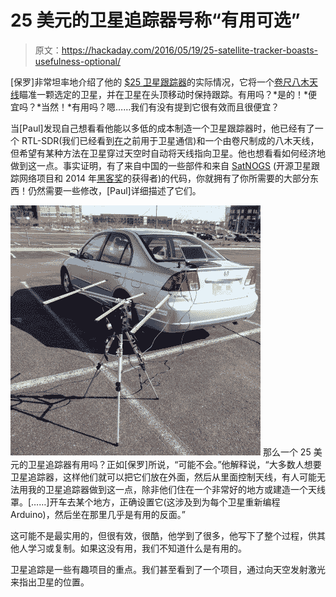 # 25 美元的卫星追踪器号称“有用可选”

> 原文：<https://hackaday.com/2016/05/19/25-satellite-tracker-boasts-usefulness-optional/>

[保罗]非常坦率地介绍了他的 [$25 卫星跟踪器](http://www.paulschow.com/2016/05/25-satellite-tracker.html)的实际情况，它将一个[卷尺八木天线](http://theleggios.net/wb2hol/projects/rdf/tape_bm.htm)瞄准一颗选定的卫星，并在卫星在头顶移动时保持跟踪。有用吗？*是的！*便宜吗？*当然！*有用吗？嗯……我们有没有提到它很有效而且很便宜？

当[Paul]发现自己想看看他能以多低的成本制造一个卫星跟踪器时，他已经有了一个 RTL-SDR(我们已经看到[在](http://hackaday.com/2015/08/21/decoding-satellite-based-text-messages-with-rtl-sdr-and-hacked-gps/)之前用于卫星通信)和一个由卷尺制成的八木天线，但希望有某种方法在卫星穿过天空时自动将天线指向卫星。他也想看看如何经济地做到这一点。事实证明，有了来自中国的一些部件和来自 [SatNOGS](https://satnogs.org/) (开源卫星跟踪网络项目和 2014 年[黑客奖](https://hackaday.com/2014/11/13/satnogs-wins-the-2014-hackaday-prize/)的获得者)的代码，你就拥有了你所需要的大部分东西！仍然需要一些修改，[Paul]详细描述了它们。

[![Satellite Tracker In Parking Lot Thumbnail](img/3d1f14102b90c5d6e4783979a3a0a4cc.png)](https://hackaday.com/wp-content/uploads/2016/05/satellite-tracker-in-parking-lot-thumbnail.jpg) 那么一个 25 美元的卫星追踪器有用吗？正如[保罗]所说，“可能不会。”他解释说，“大多数人想要卫星追踪器，这样他们就可以把它们放在外面，然后从里面控制天线，有人可能无法用我的卫星追踪器做到这一点，除非他们住在一个非常好的地方或建造一个天线罩。[……]开车去某个地方，正确设置它(这涉及到为每个卫星重新编程 Arduino)，然后坐在那里几乎是有用的反面。”

这可能不是最实用的，但很有效，很酷，他学到了很多，他写下了整个过程，供其他人学习或复制。如果这没有用，我们不知道什么是有用的。

卫星追踪是一些有趣项目的重点。我们甚至看到了一个项目，通过向天空发射激光来指出卫星的位置。